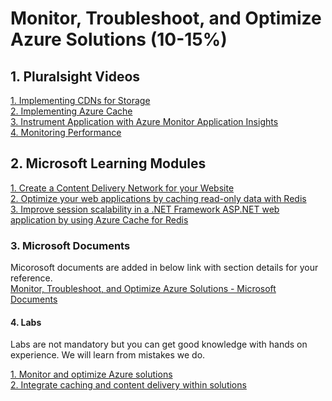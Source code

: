 <h1>Monitor, Troubleshoot, and Optimize Azure Solutions (10-15%)</h1>

<h2>1. Pluralsight Videos</h2>

<a href='https://app.pluralsight.com/library/courses/microsoft-azure-storage-cdns-implementing/table-of-contents'>1. Implementing CDNs for Storage</a><br>
<a href='https://app.pluralsight.com/library/courses/microsoft-azure-cache-implementing/table-of-contents'>2. Implementing Azure Cache</a><br>
<a href='https://app.pluralsight.com/library/courses/microsoft-azure-application-insights-web-application-instrument/table-of-contents'>3. Instrument Application with Azure Monitor Application Insights</a><br>
<a href='https://app.pluralsight.com/library/courses/microsoft-azure-performance-monitoring/table-of-contents'>4. Monitoring Performance</a><br>

<h2>2. Microsoft Learning Modules</h3>
<a href='https://docs.microsoft.com/en-au/learn/modules/create-cdn-static-resources-blob-storage/'>1. Create a Content Delivery Network for your Website</a><br>
<a href='https://docs.microsoft.com/en-au/learn/modules/optimize-your-web-apps-with-redis/'>2. Optimize your web applications by caching read-only data with Redis</a><br>
<a href='https://docs.microsoft.com/en-au/learn/modules/aspnet-session/'>3. Improve session scalability in a .NET Framework ASP.NET web application by using Azure Cache for Redis</a><br>

<h3>3. Microsoft Documents</h3>
Micorosoft documents are added in below link with section details for your reference. <br>
<a href='https://github.com/JasmineJohn91/az-204-prep/blob/master/04.Monitor%2CTroubleShoot%2CLogging/MS%20Documents.md'>Monitor, Troubleshoot, and Optimize Azure Solutions - Microsoft Documents</a></br>

<h4>4. Labs</h3>
Labs are not mandatory but you can get good knowledge with hands on experience. We will learn from mistakes we do.

<a href='https://microsoftlearning.github.io/AZ-204-DevelopingSolutionsforMicrosoftAzure/Instructions/Labs/AZ-204_12_lab.html'>1. Monitor and optimize Azure solutions</a><br>
<a href='https://microsoftlearning.github.io/AZ-204-DevelopingSolutionsforMicrosoftAzure/Instructions/Labs/AZ-204_13_lab.html'>2. Integrate caching and content delivery within solutions</a><br>
